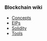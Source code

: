 ### Blockchain wiki

- [Concepts](./concepts/README.md)
- [EIPs](./EIPs/README.md)
- [Solidity](./solidity/README.md)
- [Tools](./tools/README.md)


